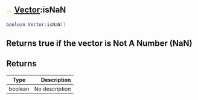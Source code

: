 ## ![shared](.gitbook/assets/shared.png) [Vector](./home/Vector):isNaN

```lua
boolean Vector:isNaN()
```

Returns true if the vector is Not A Number (NaN)
------
## Returns

| Type   | Description |
| ------ | ----------: |
| boolean | No description |

